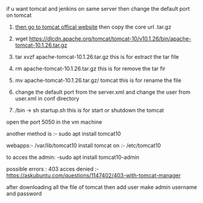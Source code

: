 if u want tomcat and jenkins on same server then change the default port on tomcat

1. [then go to tomcat offical website](https://tomcat.apache.org/download-10.cgi) 
        then copy the core url .tar.gz


2. wget https://dlcdn.apache.org/tomcat/tomcat-10/v10.1.26/bin/apache-tomcat-10.1.26.tar.gz

3. tar xvzf apache-tomcat-10.1.26.tar.gz
this is for extract the tar file

4. rm apache-tomcat-10.1.26.tar.gz
this is for remove the tar fir

5. mv apache-tomcat-10.1.26.tar.gz/ tomcat 
this is for rename the file 

6. change the default port from the server.xml and change the user from user.xml in conf directory

7. /bin -> sh startup.sh
this is for start or shutdown the tomcat

open the port 5050 in the vm machine


another method is :- sudo apt install tomcat10


webapps:- /var/lib/tomcat10
install tomcat on :- /etc/tomcat10

to acces the admin: -sudo apt install tomcat10-admin


possible errors : 403 acces denied :- https://askubuntu.com/questions/1147402/403-with-tomcat-manager






after downloading all the file of tomcat then add user make admin username and password